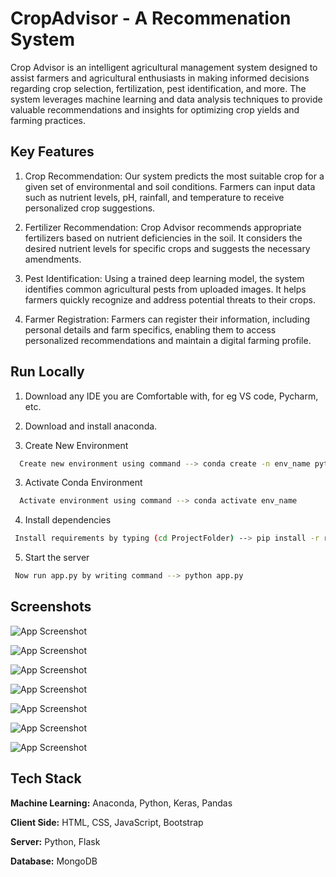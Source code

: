 
# CropAdvisor - A Recommenation System 

Crop Advisor is an intelligent agricultural management system designed to assist farmers and agricultural enthusiasts in making informed decisions regarding crop selection, fertilization, pest identification, and more. The system leverages machine learning and data analysis techniques to provide valuable recommendations and insights for optimizing crop yields and farming practices.




## Key Features

1. Crop Recommendation: 
Our system predicts the most suitable crop for a given set of environmental and soil conditions. Farmers can input data such as nutrient levels, pH, rainfall, and temperature to receive personalized crop suggestions.

2. Fertilizer Recommendation: 
Crop Advisor recommends appropriate fertilizers based on nutrient deficiencies in the soil. It considers the desired nutrient levels for specific crops and suggests the necessary amendments.

3. Pest Identification: 
Using a trained deep learning model, the system identifies common agricultural pests from uploaded images. It helps farmers quickly recognize and address potential threats to their crops.

4. Farmer Registration: 
Farmers can register their information, including personal details and farm specifics, enabling them to access personalized recommendations and maintain a digital farming profile.


## Run Locally

1. Download any IDE you are Comfortable with, for eg VS code,   Pycharm, etc.

2. Download and install anaconda.

3. Create New Environment
```bash
  Create new environment using command --> conda create -n env_name python==3.7.0
```

3. Activate Conda Environment

```bash
  Activate environment using command --> conda activate env_name
```
4. Install dependencies
```bash
 Install requirements by typing (cd ProjectFolder) --> pip install -r requirements.txt
```
5. Start the server
```bash
 Now run app.py by writing command --> python app.py
```


## Screenshots

![App Screenshot](https://drive.google.com/file/d/1Dny-VpWMH_ueahpu0H6LxYQEfyJg8Jy-/view?usp=sharing)

![App Screenshot](https://drive.google.com/file/d/1bFC7JPPBwa4swmQkmR5slsF7ETsyy-ry/view?usp=sharing)

![App Screenshot](https://drive.google.com/file/d/1F7vJdGWRgRznCHc5e6dzjdslzSdbCvBx/view?usp=sharing)

![App Screenshot](https://drive.google.com/file/d/1CCodauo9MYCajDyYzwdUw2x9cQmEnKDv/view?usp=sharing)

![App Screenshot](https://drive.google.com/file/d/1wRje68QQKv9zI9Ieb3Ui2gXTPG82O9_E/view?usp=sharing)

![App Screenshot](https://drive.google.com/file/d/1NjGfMuN1xZ-ijHeaZ_WS9T-5mDAf0HXV/view?usp=sharing)

![App Screenshot](https://drive.google.com/file/d/1wnRz0SyVL_L23e-9YYEPjxSyFApPzfQ-/view?usp=sharing)




## Tech Stack

**Machine Learning:** Anaconda, Python, Keras, Pandas

**Client Side:** HTML, CSS, JavaScript, Bootstrap

**Server:** Python, Flask

**Database:** MongoDB

